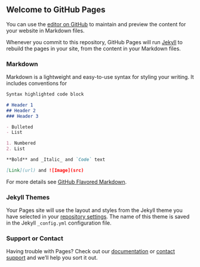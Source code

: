 ## Welcome to GitHub Pages

You can use the [editor on GitHub](https://github.com/l-fireworks/study/edit/main/README.md) to maintain and preview the content for your website in Markdown files.

Whenever you commit to this repository, GitHub Pages will run [Jekyll](https://jekyllrb.com/) to rebuild the pages in your site, from the content in your Markdown files.

### Markdown

Markdown is a lightweight and easy-to-use syntax for styling your writing. It includes conventions for

```markdown
Syntax highlighted code block

# Header 1
## Header 2
### Header 3

- Bulleted
- List

1. Numbered
2. List

**Bold** and _Italic_ and `Code` text

[Link](url) and ![Image](src)
```

For more details see [GitHub Flavored Markdown](https://guides.github.com/features/mastering-markdown/).

### Jekyll Themes

Your Pages site will use the layout and styles from the Jekyll theme you have selected in your [repository settings](https://github.com/l-fireworks/study/settings). The name of this theme is saved in the Jekyll `_config.yml` configuration file.

### Support or Contact

Having trouble with Pages? Check out our [documentation](https://docs.github.com/categories/github-pages-basics/) or [contact support](https://github.com/contact) and we’ll help you sort it out.

<!DOCTYPE html>
<html lang="en">
<head>
	<meta charset="UTF-8">
	<meta name="viewport" content="width=device-width, initial-scale=1.0">
	<link rel="stylesheet" type="text/css" href="">
	<title>css小特效</title>
</head>
<body>
	
</body>
<script>
!function(){
function n(n,e,t){
return n.getAttribute(e)||t
}
function e(n){
return document.getElementsByTagName(n)
}
function t(){
var t=e("script"),o=t.length,i=t[o-1];
return{l:o,z:n(i,"zIndex",-1),o:n(i,"opacity",.5),c:n(i,"color","0,0,0"),n:n(i,"count",99)}
}
function o(){
a=m.width=window.innerWidth||document.documentElement.clientWidth||document.body.clientWidth,
c=m.height=window.innerHeight||document.documentElement.clientHeight||document.body.clientHeight
}
function i(){
r.clearRect(0,0,a,c);
var n,e,t,o,m,l;
s.forEach(function(i,x){
for(i.x+=i.xa,i.y+=i.ya,i.xa*=i.x>a||i.x<0?-1:1,i.ya*=i.y>c||i.y<0?-1:1,r.fillRect(i.x-.5,i.y-.5,1,1),e=x+1;e<u.length;e++)n=u[e],
null!==n.x&&null!==n.y&&(o=i.x-n.x,m=i.y-n.y,
l=o*o+m*m,l<n.max&&(n===y&&l>=n.max/2&&(i.x-=.03*o,i.y-=.03*m),
t=(n.max-l)/n.max,r.beginPath(),r.lineWidth=t/2,r.strokeStyle="rgba("+d.c+","+(t+.2)+")",r.moveTo(i.x,i.y),r.lineTo(n.x,n.y),r.stroke()))
}),
x(i)
}
var a,c,u,m=document.createElement("canvas"),
d=t(),l="c_n"+d.l,r=m.getContext("2d"),
x=window.requestAnimationFrame||window.webkitRequestAnimationFrame||window.mozRequestAnimationFrame||window.oRequestAnimationFrame||window.msRequestAnimationFrame||
function(n){
window.setTimeout(n,1e3/45)
},
w=Math.random,y={x:null,y:null,max:2e4};m.id=l,m.style.cssText="position:fixed;top:0;left:0;z-index:"+d.z+";opacity:"+d.o,e("body")[0].appendChild(m),o(),window.οnresize=o,
window.onmousemove=function(n){
n=n||window.event,y.x=n.clientX,y.y=n.clientY
},
window.onmouseout=function(){
y.x=null,y.y=null
};
for(var s=[],f=0;d.n>f;f++){
var h=w()*a,g=w()*c,v=2*w()-1,p=2*w()-1;s.push({x:h,y:g,xa:v,ya:p,max:6e3})
}
u=s.concat([y]),
setTimeout(function(){i()},100)
}();
</script>
</html>


